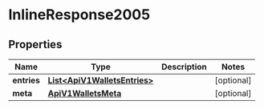 

# InlineResponse2005

## Properties

Name | Type | Description | Notes
------------ | ------------- | ------------- | -------------
**entries** | [**List&lt;ApiV1WalletsEntries&gt;**](ApiV1WalletsEntries.md) |  |  [optional]
**meta** | [**ApiV1WalletsMeta**](ApiV1WalletsMeta.md) |  |  [optional]



